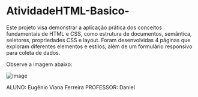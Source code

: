 # AtividadeHTML-Basico-

Este projeto visa demonstrar a aplicação prática dos conceitos fundamentais de HTML e CSS, como estrutura de documentos, semântica, seletores, propriedades CSS e layout. 
Foram desenvolvidas 4 páginas que exploram diferentes elementos e estilos, além de um formulário responsivo para coleta de dados.
 
Observe a imagem abaixo:

![image](https://github.com/user-attachments/assets/1b9da532-cc6e-4b03-a7ea-168a666cb8ab)

ALUNO: Eugênio Viana Ferreira
PROFESSOR: Daniel 
